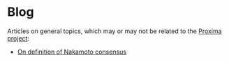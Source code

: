 # Blog

Articles on general topics, which may or may not be related to the [Proxima project](https://github.com/lunfardo314/proxima):

*  [On definition of Nakamoto consensus](blog/nakamoto.md)